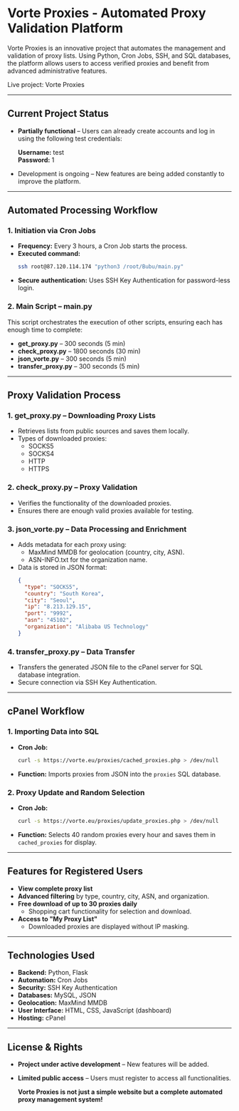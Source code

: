 # Vorte Proxies - Automated Proxy Validation Platform

Vorte Proxies is an innovative project that automates the management and validation of proxy lists. Using Python, Cron Jobs, SSH, and SQL databases, the platform allows users to access verified proxies and benefit from advanced administrative features.

Live project: Vorte Proxies

---

## **Current Project Status**
- **Partially functional** – Users can already create accounts and log in using the following test credentials:
  
  **Username:** test  
  **Password:** 1  
- Development is ongoing – New features are being added constantly to improve the platform.

---

## **Automated Processing Workflow**

### **1. Initiation via Cron Jobs**
- **Frequency:** Every 3 hours, a Cron Job starts the process.
- **Executed command:**
   ```sh
   ssh root@87.120.114.174 "python3 /root/Bubu/main.py"
   ```
- **Secure authentication:** Uses SSH Key Authentication for password-less login.

### **2. Main Script – main.py**
This script orchestrates the execution of other scripts, ensuring each has enough time to complete:

- **get_proxy.py** – 300 seconds (5 min)
- **check_proxy.py** – 1800 seconds (30 min)
- **json_vorte.py** – 300 seconds (5 min)
- **transfer_proxy.py** – 300 seconds (5 min)

---

## **Proxy Validation Process**

### **1. get_proxy.py – Downloading Proxy Lists**
- Retrieves lists from public sources and saves them locally.
- Types of downloaded proxies:
  - SOCKS5
  - SOCKS4
  - HTTP
  - HTTPS

### **2. check_proxy.py – Proxy Validation**
- Verifies the functionality of the downloaded proxies.
- Ensures there are enough valid proxies available for testing.

### **3. json_vorte.py – Data Processing and Enrichment**
- Adds metadata for each proxy using:
  - MaxMind MMDB for geolocation (country, city, ASN).
  - ASN-INFO.txt for the organization name.
- Data is stored in JSON format:
  ```json
  {
    "type": "SOCKS5",
    "country": "South Korea",
    "city": "Seoul",
    "ip": "8.213.129.15",
    "port": "9992",
    "asn": "45102",
    "organization": "Alibaba US Technology"
  }
  ```

### **4. transfer_proxy.py – Data Transfer**
- Transfers the generated JSON file to the cPanel server for SQL database integration.
- Secure connection via SSH Key Authentication.

---

## **cPanel Workflow**

### **1. Importing Data into SQL**
- **Cron Job:**
  ```sh
  curl -s https://vorte.eu/proxies/cached_proxies.php > /dev/null
  ```
- **Function:** Imports proxies from JSON into the `proxies` SQL database.

### **2. Proxy Update and Random Selection**
- **Cron Job:**
  ```sh
  curl -s https://vorte.eu/proxies/update_proxies.php > /dev/null
  ```
- **Function:** Selects 40 random proxies every hour and saves them in `cached_proxies` for display.

---

## **Features for Registered Users**
- **View complete proxy list**
- **Advanced filtering** by type, country, city, ASN, and organization.
- **Free download of up to 30 proxies daily**
  - Shopping cart functionality for selection and download.
- **Access to "My Proxy List"**
  - Downloaded proxies are displayed without IP masking.

---

## **Technologies Used**
- **Backend:** Python, Flask
- **Automation:** Cron Jobs
- **Security:** SSH Key Authentication
- **Databases:** MySQL, JSON
- **Geolocation:** MaxMind MMDB
- **User Interface:** HTML, CSS, JavaScript (dashboard)
- **Hosting:** cPanel

---

## **License & Rights**
- **Project under active development** – New features will be added.
- **Limited public access** – Users must register to access all functionalities.

  **Vorte Proxies is not just a simple website but a complete automated proxy management system!**

